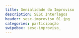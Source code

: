 ```yaml
---
title: Genialidade do Improviso
description: SESC Interlagos
header: sesc-improviso_01.jpg
categories: participação
swipebox: sesc-improviso_
---
```

